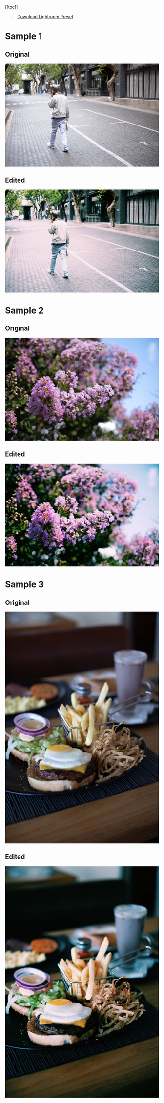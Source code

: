 [[toc]]

> [Download Lightroom Preset](/photography/lightroomo/presets/nabeel-valley-vsco-c1.xmp)

# Sample 1

## Original

![](/content/photography/images/vsco-base-1.jpg)

## Edited

![](/content/photography/images/vsco-c1-1.jpg)

# Sample 2

## Original

![](/content/photography/images/vsco-base-2.jpg)

## Edited

![](/content/photography/images/vsco-c1-2.jpg)

# Sample 3

## Original

![](/content/photography/images/vsco-base-3.jpg)

## Edited

![](/content/photography/images/vsco-c1-3.jpg)
